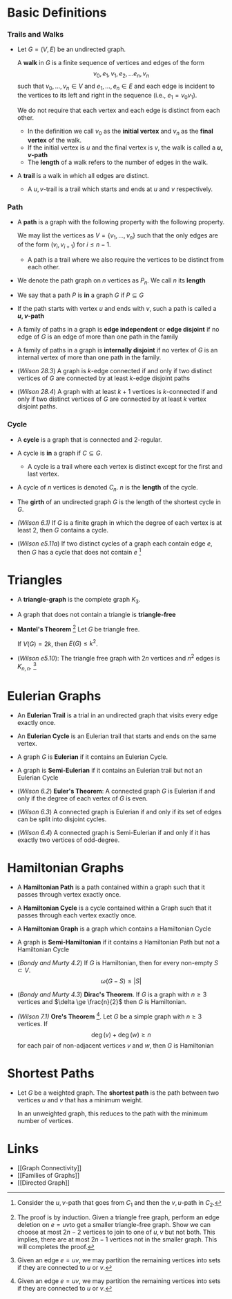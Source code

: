 # Basic Definitions
### Trails and Walks
* Let  $G=(V,E)$ be an undirected graph. 
  
  A **walk** in $G$ is a finite sequence of vertices and edges of the form 
  $$
  v_0, e_1, v_1, e_2, \dots e_n, v_n
  $$
   such that  $v_0, \dots, v_n \in V$ and $e_1, \dots, e_n \in E$ and each edge is incident to the vertices to its left and right in the sequence (i.e., $e_1=v_0v_1$).
   
   We do not require that each vertex and each edge is distinct from each other.
	* In the definition we call $v_0$ as the **initial vertex** and $v_n$ as the **final vertex** of the walk.
	* If the initial vertex is $u$ and the final vertex is $v$, the walk is called a **$u,v$-path**
	* The **length** of a walk refers to the number of edges in the walk.
 
* A **trail** is a walk in which all edges are distinct.
	* A $u,v$-trail is a trail which starts and ends at $u$ and $v$ respectively.

### Path
* A **path** is a graph with the following property with the following property.  
  
  We may list the vertices as  $V=\{v_1,\dots,v_n\}$ such that the only edges are of the form $(v_i, v_{i+1})$ for $i\le n-1$. 
	* A path is a trail where we also require the vertices to be distinct from each other.

* We denote the path graph on $n$ vertices as $P_n$. We call $n$ its **length**

* We say that a path $P$ is **in** a graph $G$ if $P\subseteq G$
* If the path starts with vertex $u$ and ends with $v$, such a path is called a  **$u,v$-path**

* A family of paths in a graph is **edge independent** or **edge disjoint**  if no edge of $G$ is an edge of more than one path in the family
* A family of paths in a graph is **internally disjoint** if no vertex of $G$ is an internal vertex of more than one path in the family.

* (*Wilson 28.3*) A graph is $k$-edge connected if and only if two distinct vertices of $G$ are connected by at least $k$-edge disjoint paths
* (*Wilson 28.4*) A graph with at least $k+1$ vertices is $k$-connected if and only if two distinct vertices of $G$ are connected by at least $k$ vertex disjoint paths.

### Cycle
* A **cycle** is a graph that is connected and 2-regular.
  
* A cycle is **in** a graph if $C\subseteq G$. 
	* A cycle is a trail where each vertex is distinct except for the first and last vertex.
* A cycle of $n$ vertices is denoted $C_n$. $n$ is the **length** of the cycle.

* The **girth** of an undirected graph $G$ is the length of the shortest cycle in $G$.

* *(Wilson 6.1)* If $G$ is a finite graph in which the degree of each vertex is at least $2$, then $G$ contains a cycle.
* (*Wilson e5.11a*) If two distinct cycles of a graph each contain edge $e$, then $G$ has a cycle that does not contain $e$ [^3]

[^3]: Consider the $u,v$-path that goes from $C_1$ and then the $v,u$-path in $C_2$.

# Triangles
* A **triangle-graph** is the complete graph $K_3$. 
* A graph that does not contain a triangle is **triangle-free**

* **Mantel's Theorem** [^1]  Let $G$ be triangle free. 
  
  If $V(G)=2k$, then $E(G)\le k^2$. 

* (*Wilson e5.10*): The triangle free graph with $2n$ vertices and $n^2$ edges is $K_{n,n}$. [^2]

[^1]: The proof is by induction. Given a triangle free graph, perform an edge deletion on $e=uv$to get a smaller triangle-free graph. Show we can choose at most $2n-2$ vertices to join to one of $u,v$ but not both. This implies, there are at most $2n-1$ vertices not in the smaller graph. This will completes the proof.
[^2]:  Given an edge $e=uv$, we may partition the remaining vertices into sets if they are connected to $u$ or $v$.

# Eulerian Graphs
* An **Eulerian Trail** is a trial in an undirected graph that visits every edge exactly once.
* An **Eulerian Cycle** is an Eulerian trail that starts and ends on the same vertex.
* A graph $G$ is **Eulerian** if it contains an Eulerian Cycle.
* A graph is **Semi-Eulerian** if it contains an Eulerian trail but not an Eulerian Cycle

* (*Wilson 6.2*) **Euler's Theorem**: A connected graph $G$ is Eulerian if and only if the degree of each vertex of $G$ is even.
* (*Wilson 6.3*) A connected graph is Eulerian if and only if its set of edges can be split into disjoint cycles.
* (*Wilson 6.4*) A connected graph is Semi-Eulerian if and only if it has exactly two vertices of odd-degree.

# Hamiltonian Graphs
* A **Hamiltonian Path** is a path contained within a graph such that it passes through vertex exactly once.
* A **Hamiltonian Cycle** is a cycle contained within a Graph such that it passes through each vertex exactly once.
* A **Hamiltonian Graph** is a graph which contains a Hamiltonian Cycle
* A graph is **Semi-Hamiltonian** if it contains a Hamiltonian Path but not a Hamiltonian Cycle

* (*Bondy and Murty 4.2*) If $G$ is Hamiltonian, then for every non-empty $S\subset V$. 
  $$
  \omega(G-S) \le |S|
  $$
* (*Bondy and Murty 4.3*) **Dirac's Theorem**. If $G$ is a graph with $n\ge 3$ vertices and $\delta \ge \frac{n}{2}$ then $G$ is Hamiltonian.

* *(Wilson 7.1)* **Ore's Theorem** [^2]. Let $G$ be a simple graph with $n\ge 3$ vertices. If $$\deg(v)+\deg(w)\ge n$$for each pair of non-adjacent vertices $v$ and $w$, then $G$ is Hamiltonian

[^2]: Ore's Theorem generalizes Dirac's Theorem

# Shortest Paths
* Let $G$ be a weighted graph. The **shortest path** is the path between two vertices $u$ and $v$ that has a minimum weight.
  
  In an unweighted graph, this reduces to the path with the minimum number of vertices.

# Links
* [[Graph Connectivity]]
* [[Families of Graphs]]
* [[Directed Graph]]
